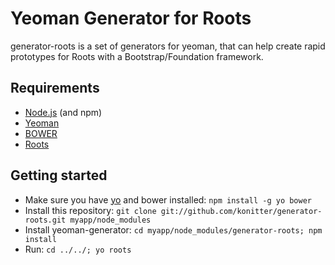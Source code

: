 Yeoman Generator for Roots
========================================

generator-roots is a set of generators for yeoman, that can help create rapid prototypes for Roots with a Bootstrap/Foundation framework.

## Requirements

* [Node.js](http://nodejs.org/) (and npm)
* [Yeoman](http://yeoman.io/)
* [BOWER](http://bower.io/)
* [Roots](http://roots.cx/)

## Getting started

* Make sure you have [yo](https://github.com/yeoman/yo) and bower installed: ``npm install -g yo bower``
* Install this repository: ``git clone git://github.com/konitter/generator-roots.git myapp/node_modules``
* Install yeoman-generator: ``cd myapp/node_modules/generator-roots; npm install``
* Run: ``cd ../../; yo roots``
